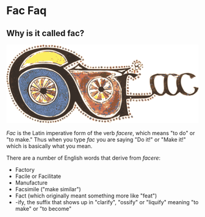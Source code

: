 # Fac Faq

## Why is it called fac?

<img src="kells-fac-hires.svg" alt="Fac"/>

*Fac* is the Latin imperative form of the verb *facere*, which means
"to do" or "to make."  Thus when you type *fac* you are saying "Do
it!" or "Make it!" which is basically what you mean.

There are a number of English words that derive from *facere*:

* Factory
* Facile or Facilitate
* Manufacture
* Facsimile ("make similar")
* Fact (which originally meant something more like "feat")
* -ify, the suffix that shows up in "clarify", "ossify" or "liquify"
   meaning "to make" or "to become"
